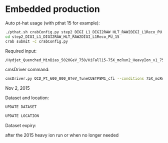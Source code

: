# Embedded production 

Auto pt-hat usage (with pthat 15 for example):
```bash
./pthat.sh crabConfig.py step2_DIGI_L1_DIGI2RAW_HLT_RAW2DIGI_L1Reco_PU.py datasets.txt
cd step2_DIGI_L1_DIGI2RAW_HLT_RAW2DIGI_L1Reco_PU_15
crab submit -c crabConfig.py
```

Required input: 
```bash
/Hydjet_Quenched_MinBias_5020GeV_750/HiFall15-75X_mcRun2_HeavyIon_v1_75X_mcRun2_HeavyIon_v1-v1/GEN-SIM
```

cmsDriver command:
```bash
cmsDriver.py QCD_Pt_600_800_8TeV_TuneCUETP8M1_cfi --conditions 75X_mcRun2_HeavyIon_v1 -s GEN,SIM --pileup_input das:/Hydjet_Quenched_MinBias_5020GeV_750/HiFall15-75X_mcRun2_HeavyIon_v1_75X_mcRun2_HeavyIon_v1-v1/GEN-SIM -n 10 --eventcontent FEVTDEBUG --scenario HeavyIons --pileup HiMixGEN --datatier GEN-SIM --beamspot MatchHI --fileout file:step1.root --pileup_dasoption "--limit 0" --customise SLHCUpgradeSimulations/Configuration/postLS1Customs.customisePostLS1_HI,Configuration/DataProcessing/Utils.addMonitoring --no_exec
```



Nov 2, 2015

Dataset and location:

```bash
UPDATE DATASET

UPDATE LOCATION
```

Dataset expiry:

after the 2015 heavy ion run or when no longer needed

